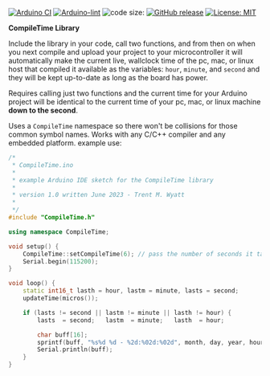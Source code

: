 [![Arduino CI](https://github.com/ripred/CompileTime/workflows/Arduino%20CI/badge.svg)](https://github.com/marketplace/actions/arduino_ci)
[![Arduino-lint](https://github.com/ripred/CompileTime/actions/workflows/arduino-lint.yml/badge.svg)](https://github.com/ripred/CompileTime/actions/workflows/arduino-lint.yml)
![code size:](https://img.shields.io/github/languages/code-size/ripred/CompileTime)
[![GitHub release](https://img.shields.io/github/release/ripred/CompileTime.svg?maxAge=3600)](https://github.com/ripred/CompileTime/releases)
[![License: MIT](https://img.shields.io/badge/license-MIT-green.svg)](https://github.com/ripred/CompileTime/blob/master/LICENSE)

****CompileTime Library****

Include the library in your code, call two functions, and from then on when you next compile and upload your project to your microcontroller it will automatically make the current live, wallclock time of the pc, mac, or linux host that compiled it available as the variables: `hour`, `minute`, and `second` and they will be kept up-to-date as long as the board has power. 

Requires calling just two functions and the current time for your Arduino project will be identical to the current time of your pc, mac, or linux machine **down to the second**.

Uses a `CompileTime` namespace so there won't be collisions for those common symbol names. Works with any C/C++ compiler and any embedded platform.
example use:

```cpp
/*
 * CompileTime.ino
 * 
 * example Arduino IDE sketch for the CompileTime library
 * 
 * version 1.0 written June 2023 - Trent M. Wyatt
 * 
 */
#include "CompileTime.h"

using namespace CompileTime;

void setup() {
    CompileTime::setCompileTime(6); // pass the number of seconds it takes to upload
    Serial.begin(115200);
}

void loop() {
    static int16_t lasth = hour, lastm = minute, lasts = second;
    updateTime(micros());

    if (lasts != second || lastm != minute || lasth != hour) {
        lasts  = second;   lastm  = minute;   lasth  = hour;

        char buff[16];
        sprintf(buff, "%s%d %d - %2d:%02d:%02d", month, day, year, hour, minute, second);
        Serial.println(buff);
    }
}
```


